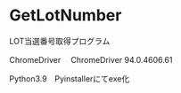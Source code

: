 # GetLotNumber
LOT当選番号取得プログラム

ChromeDriver
　ChromeDriver 94.0.4606.61
 
Python3.9　Pyinstallerにてexe化
